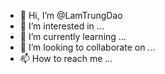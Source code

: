- 👋 Hi, I’m @LamTrungDao
- 👀 I’m interested in ...
- 🌱 I’m currently learning ...
- 💞️ I’m looking to collaborate on ...
- 📫 How to reach me ...

<!---
LamTrungDao/LamTrungDao is a ✨ special ✨ repository because its `README.md` (this file) appears on your GitHub profile.
You can click the Preview link to take a look at your changes.
--->
